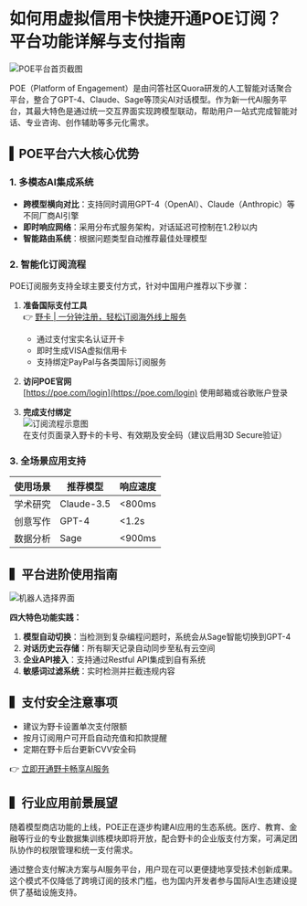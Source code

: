 # 如何用虚拟信用卡快捷开通POE订阅？平台功能详解与支付指南

![POE平台首页截图](https://segmentfault.com/img/remote/1460000045268632)

POE（Platform of Engagement）是由问答社区Quora研发的人工智能对话聚合平台，整合了GPT-4、Claude、Sage等顶尖AI对话模型。作为新一代AI服务平台，其最大特色是通过统一交互界面实现跨模型联动，帮助用户一站式完成智能对话、专业咨询、创作辅助等多元化需求。

## ▍POE平台六大核心优势

### 1. 多模态AI集成系统
- **跨模型横向对比**：支持同时调用GPT-4（OpenAI）、Claude（Anthropic）等不同厂商AI引擎
- **即时响应网络**：采用分布式服务架构，对话延迟可控制在1.2秒以内
- **智能路由系统**：根据问题类型自动推荐最佳处理模型

### 2. 智能化订阅流程
POE订阅服务支持全球主要支付方式，针对中国用户推荐以下步骤：

1. **准备国际支付工具**  
   👉 [野卡 | 一分钟注册，轻松订阅海外线上服务](https://bbtdd.com/yeka)  
   - 通过支付宝实名认证开卡
   - 即时生成VISA虚拟信用卡
   - 支持绑定PayPal与各类国际订阅服务

2. **访问POE官网**  
   [https://poe.com/login](https://poe.com/login) 使用邮箱或谷歌账户登录
   
3. **完成支付绑定**  
   ![订阅流程示意图](https://segmentfault.com/img/remote/1460000045268633)  
   在支付页面录入野卡的卡号、有效期及安全码（建议启用3D Secure验证）

### 3. 全场景应用支持
| 使用场景       | 推荐模型       | 响应速度   |
|----------------|----------------|------------|
| 学术研究       | Claude-3.5     | <800ms     |
| 创意写作       | GPT-4          | <1.2s      |
| 数据分析       | Sage           | <900ms     |

## ▍平台进阶使用指南

![机器人选择界面](https://segmentfault.com/img/remote/1460000045268638)

**四大特色功能实践：**
1. **模型自动切换**：当检测到复杂编程问题时，系统会从Sage智能切换到GPT-4
2. **对话历史云存储**：所有聊天记录自动同步至私有云空间
3. **企业API接入**：支持通过Restful API集成到自有系统
4. **敏感词过滤系统**：实时检测并拦截违规内容

## ▍支付安全注意事项
- 建议为野卡设置单次支付限额
- 按月订阅用户可开启自动充值和扣款提醒
- 定期在野卡后台更新CVV安全码

👉 [立即开通野卡畅享AI服务](https://bbtdd.com/yeka)

## ▍行业应用前景展望
随着模型商店功能的上线，POE正在逐步构建AI应用的生态系统。医疗、教育、金融等行业的专业数据集训练模块即将开放，配合野卡的企业版支付方案，可满足团队协作的权限管理和统一支付需求。

通过整合支付解决方案与AI服务平台，用户现在可以更便捷地享受技术创新成果。这个模式不仅降低了跨境订阅的技术门槛，也为国内开发者参与国际AI生态建设提供了基础设施支持。